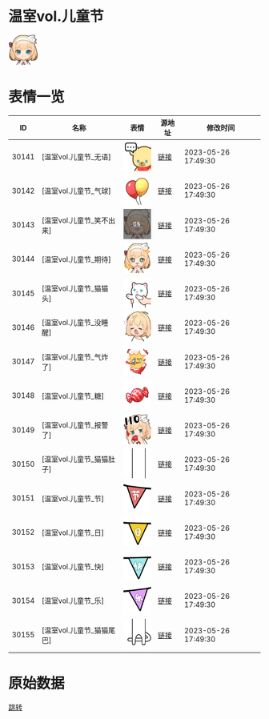 # 温室vol.儿童节

<img src="./cover.png" height="60" alt="cover" />

# 表情一览

|ID|名称|表情|源地址|修改时间|
|----|----|----|----|----|
|30141|[温室vol.儿童节_无语]|<img src="./pic/030141_%5B温室vol.儿童节_无语%5D.png" height="60" alt="无语"/>|[链接](https://i0.hdslb.com/bfs/garb/4eee0e739a1bac7f2285ef64336fb3c0fcf3ba76.png)|2023-05-26 17:49:30|
|30142|[温室vol.儿童节_气球]|<img src="./pic/030142_%5B温室vol.儿童节_气球%5D.png" height="60" alt="气球"/>|[链接](https://i0.hdslb.com/bfs/garb/5313d802049b2cb9e597ccd1514c61293efc9d52.png)|2023-05-26 17:49:30|
|30143|[温室vol.儿童节_笑不出来]|<img src="./pic/030143_%5B温室vol.儿童节_笑不出来%5D.png" height="60" alt="笑不出来"/>|[链接](https://i0.hdslb.com/bfs/garb/7b755099ba6e5932066ccc7431a4eebdfa8ad13f.png)|2023-05-26 17:49:30|
|30144|[温室vol.儿童节_期待]|<img src="./pic/030144_%5B温室vol.儿童节_期待%5D.png" height="60" alt="期待"/>|[链接](https://i0.hdslb.com/bfs/garb/76380f99ca9d938cfcdb5d73e15fa483f39857a2.png)|2023-05-26 17:49:30|
|30145|[温室vol.儿童节_猫猫头]|<img src="./pic/030145_%5B温室vol.儿童节_猫猫头%5D.png" height="60" alt="猫猫头"/>|[链接](https://i0.hdslb.com/bfs/garb/26f3c5331a40d3e8080c9fbb21eb0c8409457398.png)|2023-05-26 17:49:30|
|30146|[温室vol.儿童节_没睡醒]|<img src="./pic/030146_%5B温室vol.儿童节_没睡醒%5D.png" height="60" alt="没睡醒"/>|[链接](https://i0.hdslb.com/bfs/garb/4c34f44e239dd509eb50c7c2039171797657d7e4.png)|2023-05-26 17:49:30|
|30147|[温室vol.儿童节_气炸了]|<img src="./pic/030147_%5B温室vol.儿童节_气炸了%5D.png" height="60" alt="气炸了"/>|[链接](https://i0.hdslb.com/bfs/garb/6f0d0b9009749b7d9d9ae46b8214fbff773a63ac.png)|2023-05-26 17:49:30|
|30148|[温室vol.儿童节_糖]|<img src="./pic/030148_%5B温室vol.儿童节_糖%5D.png" height="60" alt="糖"/>|[链接](https://i0.hdslb.com/bfs/garb/30bbc7e7890a1f867619384bc1d898f63783a976.png)|2023-05-26 17:49:30|
|30149|[温室vol.儿童节_报警了]|<img src="./pic/030149_%5B温室vol.儿童节_报警了%5D.png" height="60" alt="报警了"/>|[链接](https://i0.hdslb.com/bfs/garb/95c4c4eb143a07b2f65d04118e6cb1c04493cb74.png)|2023-05-26 17:49:30|
|30150|[温室vol.儿童节_猫猫肚子]|<img src="./pic/030150_%5B温室vol.儿童节_猫猫肚子%5D.png" height="60" alt="猫猫肚子"/>|[链接](https://i0.hdslb.com/bfs/garb/0b8ce162da75f973c898116a512a98f340123840.png)|2023-05-26 17:49:30|
|30151|[温室vol.儿童节_节]|<img src="./pic/030151_%5B温室vol.儿童节_节%5D.png" height="60" alt="节"/>|[链接](https://i0.hdslb.com/bfs/garb/c475ffbe01c27e56603a5ad23c59c6139b615112.png)|2023-05-26 17:49:30|
|30152|[温室vol.儿童节_日]|<img src="./pic/030152_%5B温室vol.儿童节_日%5D.png" height="60" alt="日"/>|[链接](https://i0.hdslb.com/bfs/garb/4cf83d52ef5f10f84c8fc8e089f927f9971f9cb2.png)|2023-05-26 17:49:30|
|30153|[温室vol.儿童节_快]|<img src="./pic/030153_%5B温室vol.儿童节_快%5D.png" height="60" alt="快"/>|[链接](https://i0.hdslb.com/bfs/garb/08517e5e5e603138af53e011cecf38efcb9d6405.png)|2023-05-26 17:49:30|
|30154|[温室vol.儿童节_乐]|<img src="./pic/030154_%5B温室vol.儿童节_乐%5D.png" height="60" alt="乐"/>|[链接](https://i0.hdslb.com/bfs/garb/223d589b6b64b98204198a4559892b11c9c20292.png)|2023-05-26 17:49:30|
|30155|[温室vol.儿童节_猫猫尾巴]|<img src="./pic/030155_%5B温室vol.儿童节_猫猫尾巴%5D.png" height="60" alt="猫猫尾巴"/>|[链接](https://i0.hdslb.com/bfs/garb/f1c6fa17c4b89fac0b2ecd1e40b7139891ebf3b3.png)|2023-05-26 17:49:30|

# 原始数据

[跳转](./raw.json)

